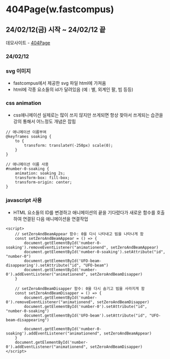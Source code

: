 # 404Page(w.fastcompus)

<h2>24/02/12(금) 시작 ~ 24/02/12 끝</h2>

데모사이트 - <a href="https://bp4sp4.github.io/404Page/">404Page</a>

<h3>24/02/12</h3>
<h3>svg 이미지</h3>

- fastcompus에서 제공한 svg 파일 html에 가져옴
- html에 각종 요소들의 id가 달려있음 (예 : 별, 외계인 팔, 빔 등등)

<h3>css animation</h3>

- css애니메이션 실제로는 많이 쓰지 않지만 쓰게되면 항상 찾아서 쓰게되는 습관을 강의 통해서 어느정도 개념은 잡힘

```
// 애니메이션 이름부여
@keyframes soaking {
    to {
        transform: translateY(-250px) scale(0);
    }
}

// 애니메이션 이름 사용
#number-0-soaking {
    animation: soaking 2s;
    transform-box: fill-box;
    transform-origin: center;
}
```

<h3>javascript 사용</h3>

- HTML 요소들의 ID를 변경하고 애니메이션의 끝을 기다렸다가 새로운 함수를 호출하여 연결된 다음 애니메이션을 연결작업

```
<script>
    // setZeroAndBeamAppear 함수: 0을 다시 나타내고 빔을 나타나게 함
    const setZeroAndBeamAppear = () => {
        document.getElementById('number-0-soaking').removeEventListener("animationend", setZeroAndBeamAppear)
        document.getElementById('number-0-soaking').setAttribute("id", "number-0")
        document.getElementById('UFO-beam-disappearing').setAttribute("id", "UFO-beam")
        document.getElementById('number-0').addEventListener("animationend", setZeroAndBeamDisapper)
    }

    // setZeroAndBeamDisapper 함수: 0을 다시 숨기고 빔을 사라지게 함
    const setZeroAndBeamDisapper = () => {
        document.getElementById('number-0').removeEventListener("animationend", setZeroAndBeamDisapper)
        document.getElementById('number-0').setAttribute("id", "number-0-soaking")
        document.getElementById('UFO-beam').setAttribute("id", "UFO-beam-disappearing")

        document.getElementById('number-0-soaking').addEventListener("animationend", setZeroAndBeamAppear)
    }
    document.getElementById('number-0').addEventListener("animationend", setZeroAndBeamDisapper)
</script>
```
